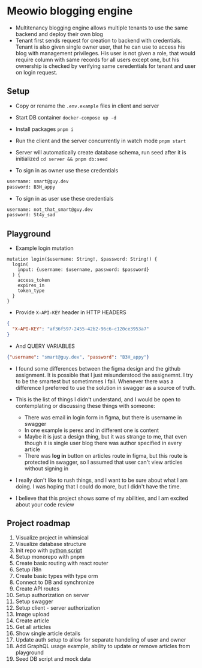 # Meowio blogging engine

- Multitenancy blogging engine allows multiple tenants to use the same backend and deploy their own blog
- Tenant first sends request for creation to backend with credentials. Tenant is also given single owner user, that he can use to access his blog with management privileges. His user is not given a role, that would require column with same records for all users except one, but his ownership is checked by verifying same ceredentials for tenant and user on login request.

## Setup

- Copy or rename the `.env.example` files in client and server
- Start DB container `docker-compose up -d`
- Install packages `pnpm i`
- Run the client and the server concurrently in watch mode `pnpm start`
- Server will automatically create database schema, run seed after it is initialized `cd server && pnpm db:seed`

- To sign in as owner use these credentials

``` txt
username: smart@guy.dev
password: B3H_appy
```

- To sign in as user use these credentials

``` txt
username: not_that_smart@guy.dev
password: St4y_sad
```

## Playground

- Example login mutation

```gql
mutation login($username: String!, $password: String!) {
  login(
    input: {username: $username, password: $password}    
  ) {
    access_token
    expires_in
    token_type
  }
}
```

- Provide `X-API-KEY` header in HTTP HEADERS

```json
{
  "X-API-KEY": "af36f597-2455-42b2-96c6-c120ce3953a7"
}
```

- And QUERY VARIABLES

```json
{"username": "smart@guy.dev", "password": "B3H_appy"}
```

- I found some differences between the figma design and the github assignment. It is possible that I just misunderstood the assignemnt. I try to be the smartest but sometimmes I fail. Whenever there was a difference I preferred to use the solution in swagger as a source of truth.
- This is the list of things I didn't understand, and I would be open to contemplating or discussing these things with someone:
  - There was email in login form in figma, but there is username in swagger
  - In one example is perex and in different one is content
  - Maybe it is just a design thing, but it was strange to me, that even though it is single user blog there was author specified in every article
  - There was __log in__ button on articles route in figma, but this route is protected in swagger, so I assumed that user can't view articles without signing in

- I really don't like to rush things, and I want to be sure about what I am doing. I was hoping that I could do more, but I didn't have the time.
- I believe that this project shows some of my abilities, and I am excited about your code review

## Project roadmap

1. Visualize project in whimsical
2. Visualize database structure
3. Init repo with [python script](https://github.com/TurniXXD/py-repo-init)
4. Setup monorepo with pnpm
5. Create basic routing with react router
6. Setup i18n
7. Create basic types with type orm
8. Connect to DB and synchronize
9. Create API routes
10. Setup authorization on server
11. Setup swagger
12. Setup client - server authorization
13. Image upload
14. Create article
15. Get all articles
16. Show single article details
17. Update auth setup to allow for separate handeling of user and owner
18. Add GraphQL usage example, ability to update or remove articles from playground
19. Seed DB script and mock data
